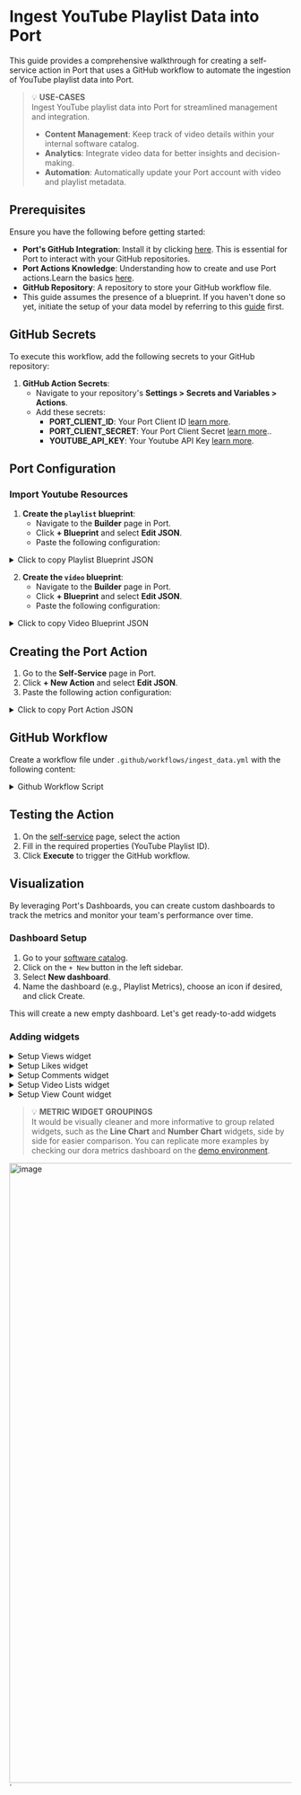 # Ingest YouTube Playlist Data into Port
This guide provides a comprehensive walkthrough for creating a self-service action in Port that uses a GitHub workflow to automate the ingestion of YouTube playlist data into Port.

> 💡 **USE-CASES**  
> Ingest YouTube playlist data into Port for streamlined management and integration.
> 
> - **Content Management**: Keep track of video details within your internal software catalog.
> - **Analytics**: Integrate video data for better insights and decision-making.
> - **Automation**: Automatically update your Port account with video and playlist metadata.

## Prerequisites

Ensure you have the following before getting started:

- **Port's GitHub Integration**: Install it by clicking [here](https://github.com/apps/getport-io/installations/select_target). This is essential for Port to interact with your GitHub repositories.
- **Port Actions Knowledge**: Understanding how to create and use Port actions.Learn the basics [here](https://docs.getport.io/actions-and-automations/create-self-service-experiences/setup-ui-for-action/).
- **GitHub Repository**: A repository to store your GitHub workflow file.
- This guide assumes the presence of a blueprint. If you haven't done so yet, initiate the setup of your data model by referring to this [guide](https://docs.getport.io/build-your-software-catalog/customize-integrations/configure-data-model/) first.

## GitHub Secrets

To execute this workflow, add the following secrets to your GitHub repository:

1. **GitHub Action Secrets**:
   - Navigate to your repository's **Settings > Secrets and Variables > Actions**.
   - Add these secrets:
     - **PORT_CLIENT_ID**: Your Port Client ID [learn more](https://docs.getport.io/build-your-software-catalog/custom-integration/api/#find-your-port-credentials).
     - **PORT_CLIENT_SECRET**: Your Port Client Secret [learn more](https://docs.getport.io/build-your-software-catalog/custom-integration/api/#find-your-port-credentials)..
     - **YOUTUBE_API_KEY**: Your Youtube API Key [learn more](https://developers.google.com/youtube/v3/docs#calling-the-api).

## Port Configuration

### Import Youtube Resources

1. **Create the `playlist` blueprint**:
   - Navigate to the **Builder** page in Port.
   - Click **+ Blueprint** and select **Edit JSON**.
   - Paste the following configuration:

  <details>
  <summary>Click to copy Playlist Blueprint JSON</summary>

   ```json
{
     "identifier": "playlist",
     "description": "This blueprint represents a YouTube playlist",
     "title": "playlist",
     "icon": "Widget",
     "schema": {
       "properties": {
         "playlistId": {
           "type": "string",
           "title": "Playlist ID"
         },
         "title": {
           "type": "string",
           "title": "Title"
         },
         "description": {
           "type": "string",
           "title": "Description"
         },
         "thumbnailUrl": {
           "type": "string",
           "title": "Thumbnail URL"
         },
         "videoCount": {
           "type": "number",
           "title": "Number of Videos"
         },
         "created_at": {
           "type": "string",
           "title": "Published At"
         }
       },
       "required": ["playlistId", "title"]
     }
}
```
</details>

2. **Create the `video` blueprint**:
   - Navigate to the **Builder** page in Port.
   - Click **+ Blueprint** and select **Edit JSON**.
   - Paste the following configuration:

 <details>
 <summary>Click to copy Video Blueprint JSON</summary>

   ```json
{
    "identifier": "video",
    "description": "This blueprint represents a video in our software catalog",
    "title": "video",
    "icon": "Widget",
    "schema": {
      "properties": {
        "videoId": {
          "type": "string",
          "title": "Video ID"
        },
        "title": {
          "type": "string",
          "title": "Title"
        },
        "description": {
          "type": "string",
          "title": "Description"
        },
        "thumbnailUrl": {
          "type": "string",
          "title": "Thumbnail URL"
        },
        "duration": {
          "type": "string",
          "title": "Duration"
        },
        "viewCount": {
          "type": "number",
          "title": "View Count"
        },
        "likeCount": {
          "type": "number",
          "title": "Like Count"
        },
        "commentCount": {
          "type": "number",
          "title": "Comment Count"
        }
      },
      "required": ["videoId", "title"]
    },
    "relations": {
      "belongs_to_playlist": {
        "title": "Belongs to Playlist",
        "target": "playlist",
        "required": false,
        "many": false
      }
    }
```
</details>

## Creating the Port Action

1. Go to the **Self-Service** page in Port.
2. Click **+ New Action** and select **Edit JSON**.
3. Paste the following action configuration:

<details>
<summary>Click to copy Port Action JSON</summary>
   
> 💡 **TIP**  
> 
> - `<GITHUB-ORG>` – your GitHub organization or user name.
> - `<GITHUB-REPO-NAME>` – your GitHub repository name.
   
   ```json
   {
      "identifier": "ingest-youtube-playlist",
      "title": "Ingest Youtube Playlist",
      "icon": "Youtrack",
      "trigger": {
        "type": "self-service",
        "operation": "CREATE",
        "userInputs": {
          "properties": {
            "playlistid": {
              "type": "string",
              "title": "playlistid"
            }
          },
          "required": [
            "playlistid"
          ],
          "order": []
        },
        "blueprintIdentifier": "playlist"
      },
      "invocationMethod": {
        "type": "GITHUB",
        "org": "<GITHUB-ORG>",
        "repo": "<GITHUB-REPO-NAME>",
        "workflow": "newone.yml",
        "workflowInputs": {
          "{{ spreadValue() }}": "{{ .inputs }}",
          "port_context": {
            "runId": "{{ .run.id }}",
            "blueprint": "{{ .action.blueprint }}"
          }
        },
        "reportWorkflowStatus": true
      },
      "requiredApproval": false
    }
   
   ```
 </details>

## GitHub Workflow

Create a workflow file under `.github/workflows/ingest_data.yml` with the following content:

<details>
<summary>Github Workflow Script</summary>
  
```yaml
name: Update Port with YouTube Playlist Data
on:
  workflow_dispatch:
    inputs:
      playlistid:
        description: 'ID of the YouTube playlist'
        required: true
      port_context:
        description: 'Port context payload'
        required: true

jobs:
  update_port:
    runs-on: ubuntu-latest
    env:
      PORT_CLIENT_ID: ${{ secrets.PORT_CLIENT_ID }}
      PORT_CLIENT_SECRET: ${{ secrets.PORT_CLIENT_SECRET }}
      GITHUB_TOKEN: ${{ secrets.GITHUB_TOKEN }}
      PORT_RUN_ID: ${{ fromJson(inputs.port_context).runId }}

    steps:
      - name: Checkout code
        uses: actions/checkout@v4

      - name: Install jq for JSON processing
        run: sudo apt-get install jq

      - name: Fetch and Process YouTube Data using Bash
        id: fetch_data
        env:
          YOUTUBE_API_KEY: ${{ secrets.YOUTUBE_API_KEY }}
          PLAYLIST_ID: ${{ inputs.playlistid }}
          PORT_CLIENT_ID: ${{ secrets.PORT_CLIENT_ID }}
          PORT_CLIENT_SECRET: ${{ secrets.PORT_CLIENT_SECRET }}
        run: |
          set -e  # Exit immediately if any command returns a non-zero status

          # Ensure environment variables are trimmed of whitespace
          PORT_CLIENT_ID=$(echo "$PORT_CLIENT_ID" | xargs)
          PORT_CLIENT_SECRET=$(echo "$PORT_CLIENT_SECRET" | xargs)

          # Function to get Port access token
          get_port_access_token() {
            response=$(curl -s -X POST "https://api.getport.io/v1/auth/access_token" \
              -H "Content-Type: application/json" \
              -d '{
                "clientId": "'"$PORT_CLIENT_ID"'",
                "clientSecret": "'"$PORT_CLIENT_SECRET"'"
              }')

            # Check if the response contains an error
            if echo "$response" | grep -q '"ok":false'; then
              echo "Error obtaining access token: $(echo "$response" | jq -r '.error' )"
              return 1
            fi

            # Extract the access token from the response
            access_token=$(echo "$response" | jq -r '.accessToken // empty')
            if [ -z "$access_token" ]; then
              echo "Failed to retrieve access token. Response: $response"
              return 1
            fi

            echo "$access_token"
          }

          # Retrieve and sanitize the access token
          ACCESS_TOKEN=$(get_port_access_token)
          if [ -z "$ACCESS_TOKEN" ]; then
            echo "Failed to obtain access token. Exiting."
            exit 1
          fi

          echo "Access token obtained: ${ACCESS_TOKEN:0:50}..."

          # Validate the JWT format
          if ! [[ "$ACCESS_TOKEN" =~ ^[a-zA-Z0-9_-]+\.[a-zA-Z0-9_-]+\.[a-zA-Z0-9_-]+$ ]]; then
            echo "Invalid JWT format detected. Please check the token generation."
            exit 1
          fi

          # Fetch playlist details
          playlist_response=$(curl -s "https://www.googleapis.com/youtube/v3/playlists?part=snippet,contentDetails,status&id=${PLAYLIST_ID}&key=${YOUTUBE_API_KEY}")
          playlist_id=$(echo $playlist_response | jq -r '.items[0].id')
          playlist_title=$(echo $playlist_response | jq -r '.items[0].snippet.title')
          playlist_description=$(echo $playlist_response | jq -r '.items[0].snippet.description')
          playlist_thumbnail=$(echo $playlist_response | jq -r '.items[0].snippet.thumbnails.default.url')
          playlist_video_count=$(echo $playlist_response | jq -r '.items[0].contentDetails.itemCount')
          playlist_published_at=$(echo $playlist_response | jq -r '.items[0].snippet.publishedAt')

          # Create playlist entity payload
          playlist_entity=$(jq -n --arg id "$playlist_id" --arg title "$playlist_title" \
            --arg description "$playlist_description" --arg thumbnailUrl "$playlist_thumbnail" \
            --arg videoCount "$playlist_video_count" --arg created_at "$playlist_published_at" \
            '{
              identifier: $id,
              title: $title,
              properties: {
                playlistId: $id,
                title: $title,
                description: $description,
                thumbnailUrl: $thumbnailUrl,
                videoCount: ($videoCount | tonumber),
                created_at: $created_at
              }
            }')

          # Print JSON payload for validation
          echo "Payload: $playlist_entity"
          echo "$playlist_entity" | jq .

          # Use HTTP/1.1 to avoid HTTP/2 protocol issues and capture response
          response=$(curl --http1.1 -s -w "%{http_code}\n" -o /tmp/playlist_response.json -X POST "https://api.getport.io/v1/blueprints/playlist/entities?upsert=true" \
            -H "Authorization: Bearer $ACCESS_TOKEN" \
            -H "Content-Type: application/json" \
            -d "$playlist_entity")

          http_code=$(echo "$response" | head -c 1)
          body=$(cat /tmp/playlist_response.json)

          echo "HTTP Response Code: $http_code"
          echo "Response Body: $body"

          if [[ "$http_code" != "2" ]]; then
            echo "Failed to push playlist to Port. HTTP code: $http_code"
            echo "Response Body: $body"
            exit 1
          fi

          # Fetch and process videos in the playlist
          next_page_token=""
          while :; do
            url="https://www.googleapis.com/youtube/v3/playlistItems?part=snippet&maxResults=50&playlistId=${PLAYLIST_ID}&key=${YOUTUBE_API_KEY}${next_page_token:+&pageToken=$next_page_token}"
            response=$(curl -s "$url")
            next_page_token=$(echo $response | jq -r '.nextPageToken // empty')

            video_ids=$(echo $response | jq -r '.items[].snippet.resourceId.videoId')
            for video_id in $video_ids; do
              video_details=$(curl -s "https://www.googleapis.com/youtube/v3/videos?part=snippet,contentDetails,statistics&id=$video_id&key=${YOUTUBE_API_KEY}")
              video_title=$(echo $video_details | jq -r '.items[0].snippet.title')
              video_description=$(echo $video_details | jq -r '.items[0].snippet.description')
              video_thumbnail=$(echo $video_details | jq -r '.items[0].snippet.thumbnails.default.url')
              video_duration=$(echo $video_details | jq -r '.items[0].contentDetails.duration')
              video_view_count=$(echo $video_details | jq -r '.items[0].statistics.viewCount // 0')
              video_like_count=$(echo $video_details | jq -r '.items[0].statistics.likeCount // 0')
              video_comment_count=$(echo $video_details | jq -r '.items[0].statistics.commentCount // 0')

              # Create video entity payload
              video_entity=$(jq -n --arg id "$video_id" --arg title "$video_title" \
                --arg description "$video_description" --arg thumbnailUrl "$video_thumbnail" \
                --arg duration "$video_duration" --argjson viewCount "$video_view_count" \
                --argjson likeCount "$video_like_count" --argjson commentCount "$video_comment_count" \
                --arg playlistId "$playlist_id" \
                '{
                  identifier: $id,
                  title: $title,
                  properties: {
                    videoId: $id,
                    title: $title,
                    description: $description,
                    thumbnailUrl: $thumbnailUrl,
                    duration: $duration,
                    viewCount: $viewCount,
                    likeCount: $likeCount,
                    commentCount: $commentCount
                  },
                  relations: {
                    belongs_to_playlist: $playlistId
                  }
                }')

              # Print video payload for validation
              echo "Video Payload: $video_entity"
              echo "$video_entity" | jq .

              # Use HTTP/1.1 to avoid HTTP/2 protocol issues and capture response
              response=$(curl --http1.1 -s -w "%{http_code}\n" -o /tmp/video_response.json -X POST "https://api.getport.io/v1/blueprints/video/entities?upsert=true" \
                -H "Authorization: Bearer $ACCESS_TOKEN" \
                -H "Content-Type: application/json" \
                -d "$video_entity")

              http_code=$(echo "$response" | head -c 1)
              body=$(cat /tmp/video_response.json)

              echo "HTTP Response Code: $http_code"
              echo "Response Body: $body"

              if [[ "$http_code" != "2" ]]; then
                echo "Failed to push video to Port. HTTP code: $http_code"
                echo "Response Body: $body"
                exit 1
              fi
            done

            [[ -z "$next_page_token" ]] && break
          done
```
</details>


## Testing the Action

1. On the [self-service](https://app.getport.io/self-serve) page, select the action
2. Fill in the required properties (YouTube Playlist ID).
3. Click **Execute** to trigger the GitHub workflow.


## Visualization

By leveraging Port's Dashboards, you can create custom dashboards to track the metrics and monitor your team's performance over time.

### Dashboard Setup

1. Go to your [software catalog](https://app.getport.io/organization/catalog).
2. Click on the `+ New` button in the left sidebar.
3. Select **New dashboard**.
4. Name the dashboard (e.g., Playlist Metrics), choose an icon if desired, and click Create.
   
This will create a new empty dashboard. Let's get ready-to-add widgets


### Adding widgets
<details>
 <summary>Setup Views widget</summary>
   
   1. `Click +` Widget and select Number Chart.

   2. Title: Views, (add the metric icon).

   3. Select Aggregrate by property and choose video as the Blueprint.

   4. Select View Count as Property and Sum as the Function

   <img width="613" alt="image" src="https://github.com/user-attachments/assets/14fec310-7bf6-42ad-b9b7-5e850c234133">

   5. Click Save.

</details>


<details>
 <summary>Setup Likes widget</summary>
   
   1. `Click +` Widget and select Number Chart.

   2. Title: Likes, (add the star icon).

   3. Select Aggregrate by property and choose video as the Blueprint.

   4. Select Like Count as Property and Sum as the Function

   <img width="610" alt="image" src="https://github.com/user-attachments/assets/3cf8acb0-6645-40bb-b467-a2ffcb4043f5">

   5. Click Save.

</details>


<details>
 <summary>Setup Comments widget</summary>
   
   1. `Click +`Widget and select Number Chart.

   2. Title: Comments, (add the metric icon).

   3. Select Aggregrate by property and choose video as the Blueprint.

   4. Select Comment Count as Property and Sum as the Function

   <img width="610" alt="image" src="https://github.com/user-attachments/assets/9d484f27-aa48-4c81-ade3-bd1b720d9bed">

   5. Click Save.

</details>


<details>
 <summary>Setup Video Lists widget</summary>
   
   1. `Click +` Widget and select Table.

   2. Title: Video Lists, (add the store icon).

   3. Select Video as the Blueprint.

   4. Add Description and ThumbnailURL as excluded property.

   <img width="612" alt="image" src="https://github.com/user-attachments/assets/c947e440-908c-472a-8a58-8dd65c8fbc8e">

   5. Click Save.

</details>


<details>
 <summary>Setup View Count widget</summary>
   
   1. `Click +` Widget and select Pie Chart.

   2. Title: View Count, (add the pie icon).

   3. Choose video as the Blueprint.

   4. Select Breakdown Property as View Count

   <img width="605" alt="image" src="https://github.com/user-attachments/assets/0757af44-b6b3-45bd-9765-d9f5eea199df">

   4. Click Save.

</details>

> 💡 **METRIC WIDGET GROUPINGS**  
> It would be visually cleaner and more informative to group related widgets, such as the **Line Chart** and **Number Chart** widgets, side by side for easier comparison. You can replicate more examples by checking our dora metrics dashboard on the [demo environment](https://demo.getport.io/organization/home).

<img width="1104" alt="image" src="https://github.com/user-attachments/assets/8dd333a0-eb42-45fa-9f80-78d96f111238">`